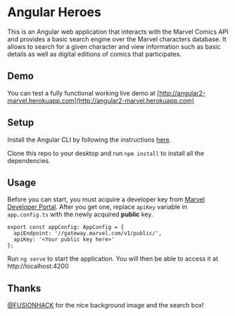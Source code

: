 # Angular Heroes

This is an Angular web application that interacts with the Marvel Comics API and provides a basic search engine over the Marvel characters database.
It allows to search for a given character and view information such as basic details as well as digital editions of comics that participates.

## Demo
You can test a fully functional working live demo at [http://angular2-marvel.herokuapp.com](http://angular2-marvel.herokuapp.com)

## Setup

Install the Angular CLI by following the instructions [here](https://github.com/angular/angular-cli#installation). 

Clone this repo to your desktop and run `npm install` to install all the dependencies.

## Usage

Before you can start, you must acquire a developer key from [Marvel Developer Portal](http://developer.marvel.com/). After you get one, 
replace `apiKey` variable in `app.config.ts` with the newly acquired **public** key.

```
export const appConfig: AppConfig = {
  apiEndpoint: '//gateway.marvel.com/v1/public/',
  apiKey: '<Your public key here>'
};
```

Run `ng serve` to start the application. You will then be able to access it at http://localhost:4200

## Thanks
[@FUSIONHACK](https://twitter.com/FUSIONHACK) for the nice background image and the search box!
